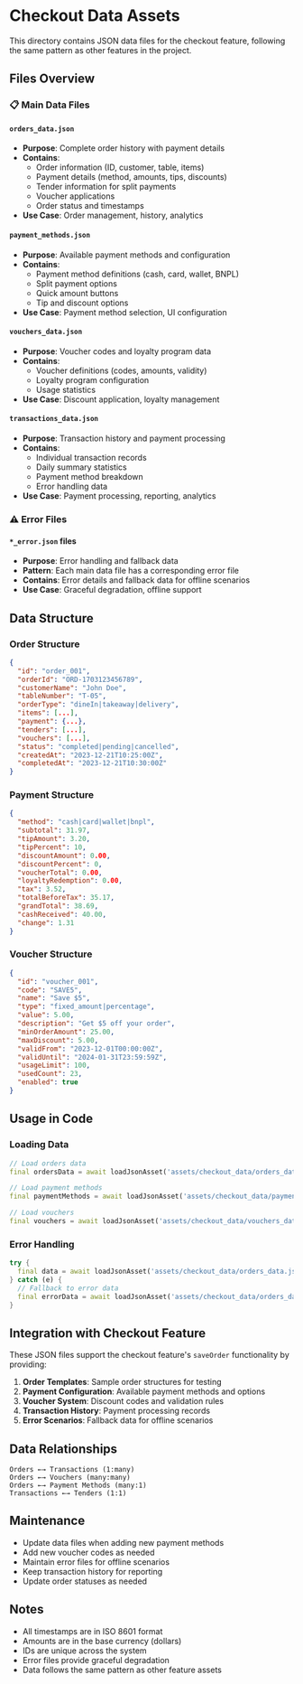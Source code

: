 # Checkout Data Assets

This directory contains JSON data files for the checkout feature, following the same pattern as other features in the project.

## Files Overview

### 📋 Main Data Files

#### `orders_data.json`
- **Purpose**: Complete order history with payment details
- **Contains**: 
  - Order information (ID, customer, table, items)
  - Payment details (method, amounts, tips, discounts)
  - Tender information for split payments
  - Voucher applications
  - Order status and timestamps
- **Use Case**: Order management, history, analytics

#### `payment_methods.json`
- **Purpose**: Available payment methods and configuration
- **Contains**:
  - Payment method definitions (cash, card, wallet, BNPL)
  - Split payment options
  - Quick amount buttons
  - Tip and discount options
- **Use Case**: Payment method selection, UI configuration

#### `vouchers_data.json`
- **Purpose**: Voucher codes and loyalty program data
- **Contains**:
  - Voucher definitions (codes, amounts, validity)
  - Loyalty program configuration
  - Usage statistics
- **Use Case**: Discount application, loyalty management

#### `transactions_data.json`
- **Purpose**: Transaction history and payment processing
- **Contains**:
  - Individual transaction records
  - Daily summary statistics
  - Payment method breakdown
  - Error handling data
- **Use Case**: Payment processing, reporting, analytics

### ⚠️ Error Files

#### `*_error.json` files
- **Purpose**: Error handling and fallback data
- **Pattern**: Each main data file has a corresponding error file
- **Contains**: Error details and fallback data for offline scenarios
- **Use Case**: Graceful degradation, offline support

## Data Structure

### Order Structure
```json
{
  "id": "order_001",
  "orderId": "ORD-1703123456789",
  "customerName": "John Doe",
  "tableNumber": "T-05",
  "orderType": "dineIn|takeaway|delivery",
  "items": [...],
  "payment": {...},
  "tenders": [...],
  "vouchers": [...],
  "status": "completed|pending|cancelled",
  "createdAt": "2023-12-21T10:25:00Z",
  "completedAt": "2023-12-21T10:30:00Z"
}
```

### Payment Structure
```json
{
  "method": "cash|card|wallet|bnpl",
  "subtotal": 31.97,
  "tipAmount": 3.20,
  "tipPercent": 10,
  "discountAmount": 0.00,
  "discountPercent": 0,
  "voucherTotal": 0.00,
  "loyaltyRedemption": 0.00,
  "tax": 3.52,
  "totalBeforeTax": 35.17,
  "grandTotal": 38.69,
  "cashReceived": 40.00,
  "change": 1.31
}
```

### Voucher Structure
```json
{
  "id": "voucher_001",
  "code": "SAVE5",
  "name": "Save $5",
  "type": "fixed_amount|percentage",
  "value": 5.00,
  "description": "Get $5 off your order",
  "minOrderAmount": 25.00,
  "maxDiscount": 5.00,
  "validFrom": "2023-12-01T00:00:00Z",
  "validUntil": "2024-01-31T23:59:59Z",
  "usageLimit": 100,
  "usedCount": 23,
  "enabled": true
}
```

## Usage in Code

### Loading Data
```dart
// Load orders data
final ordersData = await loadJsonAsset('assets/checkout_data/orders_data.json');

// Load payment methods
final paymentMethods = await loadJsonAsset('assets/checkout_data/payment_methods.json');

// Load vouchers
final vouchers = await loadJsonAsset('assets/checkout_data/vouchers_data.json');
```

### Error Handling
```dart
try {
  final data = await loadJsonAsset('assets/checkout_data/orders_data.json');
} catch (e) {
  // Fallback to error data
  final errorData = await loadJsonAsset('assets/checkout_data/orders_data_error.json');
}
```

## Integration with Checkout Feature

These JSON files support the checkout feature's `saveOrder` functionality by providing:

1. **Order Templates**: Sample order structures for testing
2. **Payment Configuration**: Available payment methods and options
3. **Voucher System**: Discount codes and validation rules
4. **Transaction History**: Payment processing records
5. **Error Scenarios**: Fallback data for offline scenarios

## Data Relationships

```
Orders ←→ Transactions (1:many)
Orders ←→ Vouchers (many:many)
Orders ←→ Payment Methods (many:1)
Transactions ←→ Tenders (1:1)
```

## Maintenance

- Update data files when adding new payment methods
- Add new voucher codes as needed
- Maintain error files for offline scenarios
- Keep transaction history for reporting
- Update order statuses as needed

## Notes

- All timestamps are in ISO 8601 format
- Amounts are in the base currency (dollars)
- IDs are unique across the system
- Error files provide graceful degradation
- Data follows the same pattern as other feature assets
